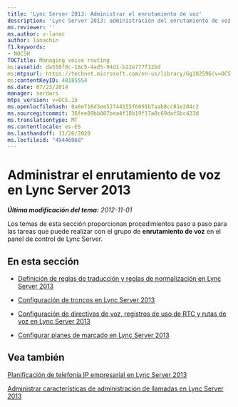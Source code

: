 ```yaml
---
title: 'Lync Server 2013: Administrar el enrutamiento de voz'
description: 'Lync Server 2013: administración del enrutamiento de voz.'
ms.reviewer: ''
ms.author: v-lanac
author: lanachin
f1.keywords:
- NOCSH
TOCTitle: Managing voice routing
ms:assetid: da558f8c-18c5-4ad5-94d1-b22e777f12bd
ms:mtpsurl: https://technet.microsoft.com/en-us/library/Gg182596(v=OCS.15)
ms:contentKeyID: 48185554
ms.date: 07/23/2014
manager: serdars
mtps_version: v=OCS.15
ms.openlocfilehash: 0a8e716d3ee52744155f6091b7aab8cc81e204c2
ms.sourcegitcommit: 36fee89bb887bea4f18b19f17a8c69daf5bc423d
ms.translationtype: MT
ms.contentlocale: es-ES
ms.lasthandoff: 11/26/2020
ms.locfileid: "49446068"
---
```

# <a name="managing-voice-routing-in-lync-server-2013"></a>Administrar el enrutamiento de voz en Lync Server 2013

<div data-xmlns="http://www.w3.org/1999/xhtml">

<div class="topic" data-xmlns="http://www.w3.org/1999/xhtml" data-msxsl="urn:schemas-microsoft-com:xslt" data-cs="https://msdn.microsoft.com/">

<div data-asp="https://msdn2.microsoft.com/asp">



</div>

<div id="mainSection">

<div id="mainBody">

<span> </span>

_**Última modificación del tema:** 2012-11-01_

Los temas de esta sección proporcionan procedimientos paso a paso para las tareas que puede realizar con el grupo de **enrutamiento de voz** en el panel de control de Lync Server.

<div>

## <a name="in-this-section"></a>En esta sección

  - [Definición de reglas de traducción y reglas de normalización en Lync Server 2013](lync-server-2013-defining-translation-rules-and-normalization-rules.md)

  - [Configuración de troncos en Lync Server 2013](lync-server-2013-configuring-trunks.md)

  - [Configuración de directivas de voz, registros de uso de RTC y rutas de voz en Lync Server 2013](lync-server-2013-configuring-voice-policies-pstn-usage-records-and-voice-routes.md)

  - [Configurar planes de marcado en Lync Server 2013](lync-server-2013-configuring-dial-plans.md)

</div>

<div>

## <a name="see-also"></a>Vea también


[Planificación de telefonía IP empresarial en Lync Server 2013](lync-server-2013-planning-for-enterprise-voice.md)  


[Administrar características de administración de llamadas en Lync Server 2013](lync-server-2013-managing-call-management-features.md)  
  

</div>

</div>

<span> </span>

</div>

</div>

</div>

